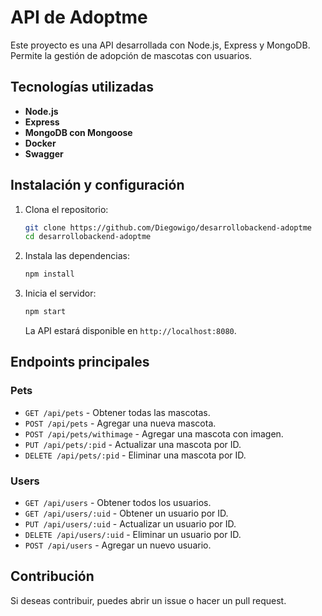 # API de Adoptme

Este proyecto es una API desarrollada con Node.js, Express y MongoDB. Permite la gestión de adopción de mascotas con usuarios.

## Tecnologías utilizadas

- **Node.js**
- **Express**
- **MongoDB con Mongoose**
- **Docker**
- **Swagger**

## Instalación y configuración

1. Clona el repositorio:

   ```bash
   git clone https://github.com/Diegowigo/desarrollobackend-adoptme
   cd desarrollobackend-adoptme
   ```

2. Instala las dependencias:

   ```bash
   npm install
   ```

3. Inicia el servidor:
   ```bash
   npm start
   ```
   La API estará disponible en `http://localhost:8080`.

## Endpoints principales

### Pets

- `GET /api/pets` - Obtener todas las mascotas.
- `POST /api/pets` - Agregar una nueva mascota.
- `POST /api/pets/withimage` - Agregar una mascota con imagen.
- `PUT /api/pets/:pid` - Actualizar una mascota por ID.
- `DELETE /api/pets/:pid` - Eliminar una mascota por ID.

### Users

- `GET /api/users` - Obtener todos los usuarios.
- `GET /api/users/:uid` - Obtener un usuario por ID.
- `PUT /api/users/:uid` - Actualizar un usuario por ID.
- `DELETE /api/users/:uid` - Eliminar un usuario por ID.
- `POST /api/users` - Agregar un nuevo usuario.

## Contribución

Si deseas contribuir, puedes abrir un issue o hacer un pull request.
